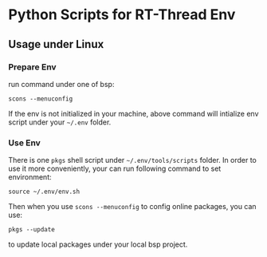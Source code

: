 # Python Scripts for RT-Thread Env

## Usage under Linux

### Prepare Env

run command under one of bsp:

    scons --menuconfig

If the env is not initialized in your machine, above command will intialize env script under your `~/.env` folder.

### Use Env

There is one `pkgs` shell script under `~/.env/tools/scripts` folder. In order to use it more conveniently, your can run following command to set environment:

    source ~/.env/env.sh

Then when you use `scons --menuconfig` to config online packages, you can use:

    pkgs --update

to update local packages under your local bsp project.
